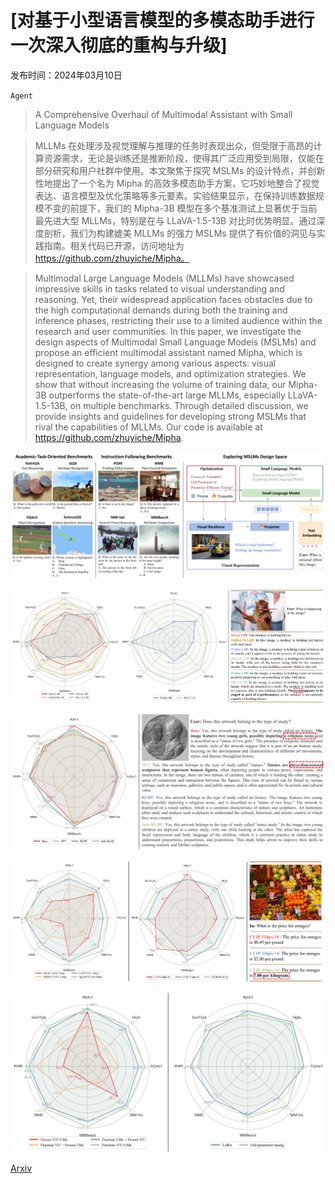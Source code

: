# [对基于小型语言模型的多模态助手进行一次深入彻底的重构与升级]

发布时间：2024年03月10日

`Agent`

> A Comprehensive Overhaul of Multimodal Assistant with Small Language Models

> MLLMs 在处理涉及视觉理解与推理的任务时表现出众，但受限于高昂的计算资源需求，无论是训练还是推断阶段，使得其广泛应用受到局限，仅能在部分研究和用户社群中使用。本文聚焦于探究 MSLMs 的设计特点，并创新性地提出了一个名为 Mipha 的高效多模态助手方案，它巧妙地整合了视觉表达、语言模型及优化策略等多元要素。实验结果显示，在保持训练数据规模不变的前提下，我们的 Mipha-3B 模型在多个基准测试上显著优于当前最先进大型 MLLMs，特别是在与 LLaVA-1.5-13B 对比时优势明显。通过深度剖析，我们为构建媲美 MLLMs 的强力 MSLMs 提供了有价值的洞见与实践指南。相关代码已开源，访问地址为 https://github.com/zhuyiche/Mipha。

> Multimodal Large Language Models (MLLMs) have showcased impressive skills in tasks related to visual understanding and reasoning. Yet, their widespread application faces obstacles due to the high computational demands during both the training and inference phases, restricting their use to a limited audience within the research and user communities. In this paper, we investigate the design aspects of Multimodal Small Language Models (MSLMs) and propose an efficient multimodal assistant named Mipha, which is designed to create synergy among various aspects: visual representation, language models, and optimization strategies. We show that without increasing the volume of training data, our Mipha-3B outperforms the state-of-the-art large MLLMs, especially LLaVA-1.5-13B, on multiple benchmarks. Through detailed discussion, we provide insights and guidelines for developing strong MSLMs that rival the capabilities of MLLMs. Our code is available at https://github.com/zhuyiche/Mipha.

![对基于小型语言模型的多模态助手进行一次深入彻底的重构与升级](../../../paper_images/2403.06199/x1.png)

![对基于小型语言模型的多模态助手进行一次深入彻底的重构与升级](../../../paper_images/2403.06199/x2.png)

![对基于小型语言模型的多模态助手进行一次深入彻底的重构与升级](../../../paper_images/2403.06199/x3.png)

![对基于小型语言模型的多模态助手进行一次深入彻底的重构与升级](../../../paper_images/2403.06199/x4.png)

![对基于小型语言模型的多模态助手进行一次深入彻底的重构与升级](../../../paper_images/2403.06199/x5.png)

[Arxiv](https://arxiv.org/abs/2403.06199)